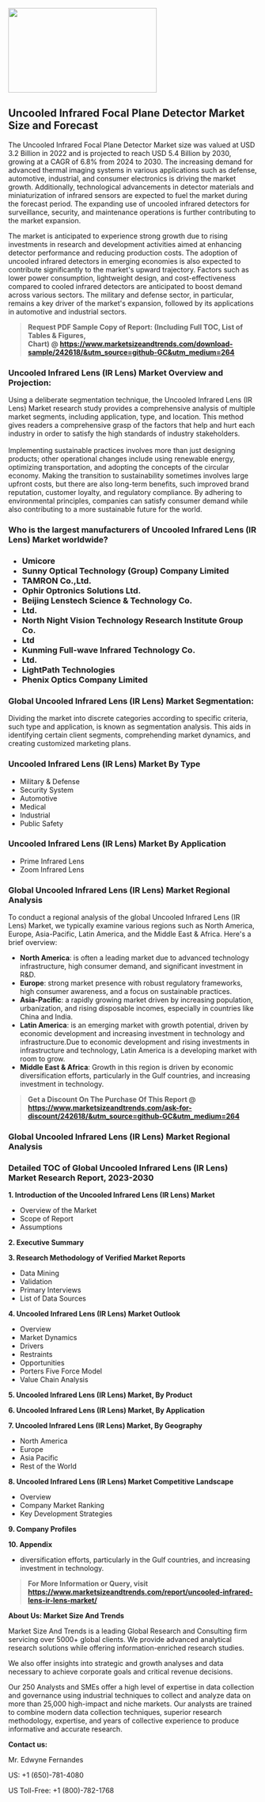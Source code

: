 <p><img class="alignnone size-medium wp-image-20088" src="https://ffe5etoiles.com/wp-content/uploads/2024/12/MST1-300x171.png" alt="" width="300" height="171" /></p><h2>Uncooled Infrared Focal Plane Detector Market Size and Forecast</h2><p>The Uncooled Infrared Focal Plane Detector Market size was valued at USD 3.2 Billion in 2022 and is projected to reach USD 5.4 Billion by 2030, growing at a CAGR of 6.8% from 2024 to 2030. The increasing demand for advanced thermal imaging systems in various applications such as defense, automotive, industrial, and consumer electronics is driving the market growth. Additionally, technological advancements in detector materials and miniaturization of infrared sensors are expected to fuel the market during the forecast period. The expanding use of uncooled infrared detectors for surveillance, security, and maintenance operations is further contributing to the market expansion.</p><p>The market is anticipated to experience strong growth due to rising investments in research and development activities aimed at enhancing detector performance and reducing production costs. The adoption of uncooled infrared detectors in emerging economies is also expected to contribute significantly to the market's upward trajectory. Factors such as lower power consumption, lightweight design, and cost-effectiveness compared to cooled infrared detectors are anticipated to boost demand across various sectors. The military and defense sector, in particular, remains a key driver of the market's expansion, followed by its applications in automotive and industrial sectors.</p></p><blockquote id="" class=""><strong>Request PDF Sample Copy of Report: (Including Full TOC, List of Tables &amp; Figures, Chart)&nbsp;@&nbsp;<strong><a href="https://www.marketsizeandtrends.com/download-sample/242618/&utm_source=github-GC&utm_medium=264" target="_blank">https://www.marketsizeandtrends.com/download-sample/242618/&utm_source=github-GC&utm_medium=264</a></strong></strong></blockquote><h3 id="" class="">Uncooled Infrared Lens (IR Lens) Market&nbsp;Overview and Projection:</h3><p id="" class="">Using a deliberate segmentation technique, the Uncooled Infrared Lens (IR Lens) Market research study provides a comprehensive analysis of multiple market segments, including application, type, and location. This method gives readers a comprehensive grasp of the factors that help and hurt each industry in order to satisfy the high standards of industry stakeholders. <br /> <br />Implementing sustainable practices involves more than just designing products; other operational changes include using renewable energy, optimizing transportation, and adopting the concepts of the circular economy. Making the transition to sustainability sometimes involves large upfront costs, but there are also long-term benefits, such improved brand reputation, customer loyalty, and regulatory compliance. By adhering to environmental principles, companies can satisfy consumer demand while also contributing to a more sustainable future for the world.</p><h3 id="" class="">Who is the largest manufacturers of&nbsp;Uncooled Infrared Lens (IR Lens) Market worldwide?</h3><h3 class=""><p><ul><li>Umicore </li><li> Sunny Optical Technology (Group) Company Limited </li><li> TAMRON Co.,Ltd. </li><li> Ophir Optronics Solutions Ltd. </li><li> Beijing Lenstech Science & Technology Co. </li><li> Ltd. </li><li> North Night Vision Technology Research Institute Group Co. </li><li> Ltd </li><li> Kunming Full-wave Infrared Technology Co. </li><li> Ltd. </li><li> LightPath Technologies </li><li> Phenix Optics Company Limited</li></ul></p></h3><h3 id="" class="">Global&nbsp;Uncooled Infrared Lens (IR Lens) Market Segmentation:</h3><p id="" class="">Dividing the market into discrete categories according to specific criteria, such type and application, is known as segmentation analysis. This aids in identifying certain client segments, comprehending market dynamics, and creating customized marketing plans.</p><h3 id="" class="">Uncooled Infrared Lens (IR Lens) Market&nbsp;By Type</h3><p><p><ul><li>Military & Defense</li><li> Security System</li><li> Automotive</li><li> Medical</li><li> Industrial</li><li> Public Safety</p></li></ul></p></p><h3 id="" class="">Uncooled Infrared Lens (IR Lens) Market&nbsp;By Application</h3><p class=""><p><ul><li>Prime Infrared Lens</li><li> Zoom Infrared Lens</li></ul></p></p><h3 id="" class="">Global Uncooled Infrared Lens (IR Lens) Market Regional Analysis</h3><p id="" class="">To conduct a regional analysis of the global Uncooled Infrared Lens (IR Lens) Market, we typically examine various regions such as North America, Europe, Asia-Pacific, Latin America, and the Middle East &amp; Africa. Here's a brief overview:</p><ul><li><strong>North America</strong>: is often a leading market due to advanced technology infrastructure, high consumer demand, and significant investment in R&amp;D.</li><li><strong>Europe</strong>: strong market presence with robust regulatory frameworks, high consumer awareness, and a focus on sustainable practices.</li><li><strong>Asia-Pacific</strong>: a rapidly growing market driven by increasing population, urbanization, and rising disposable incomes, especially in countries like China and India.</li><li><strong>Latin America</strong>: is an emerging market with growth potential, driven by economic development and increasing investment in technology and infrastructure.Due to economic development and rising investments in infrastructure and technology, Latin America is a developing market with room to grow.</li><li><strong>Middle East &amp; Africa</strong>: Growth in this region is driven by economic diversification efforts, particularly in the Gulf countries, and increasing investment in technology.</li></ul><blockquote id="" class=""><strong>Get a Discount On The Purchase Of This Report @ <strong><a href="https://www.marketsizeandtrends.com/ask-for-discount/242618/&utm_source=github-GC&utm_medium=264" target="_blank">https://www.marketsizeandtrends.com/ask-for-discount/242618/&utm_source=github-GC&utm_medium=264</a></strong></strong></blockquote><h3 id="" class="">Global Uncooled Infrared Lens (IR Lens) Market Regional Analysis</h3><h3 id="" class="">Detailed TOC of Global Uncooled Infrared Lens (IR Lens) Market Research Report, 2023-2030</h3><p id="" class=""><strong>1. Introduction of the Uncooled Infrared Lens (IR Lens) Market</strong></p><ul><li>Overview of the Market</li><li>Scope of Report</li><li>Assumptions</li></ul><p id="" class=""><strong>2. Executive Summary</strong></p><p id="" class=""><strong>3. Research Methodology of Verified Market Reports</strong></p><ul><li>Data Mining</li><li>Validation</li><li>Primary Interviews</li><li>List of Data Sources</li></ul><p id="" class=""><strong>4. Uncooled Infrared Lens (IR Lens) Market Outlook</strong></p><ul><li>Overview</li><li>Market Dynamics</li><li>Drivers</li><li>Restraints</li><li>Opportunities</li><li>Porters Five Force Model</li><li>Value Chain Analysis</li></ul><p id="" class=""><strong>5. Uncooled Infrared Lens (IR Lens) Market, By Product</strong></p><p id="" class=""><strong>6. Uncooled Infrared Lens (IR Lens) Market, By Application</strong></p><p id="" class=""><strong>7. Uncooled Infrared Lens (IR Lens) Market, By Geography</strong></p><ul><li>North America</li><li>Europe</li><li>Asia Pacific</li><li>Rest of the World</li></ul><p id="" class=""><strong>8. Uncooled Infrared Lens (IR Lens) Market Competitive Landscape</strong></p><ul><li>Overview</li><li>Company Market Ranking</li><li>Key Development Strategies</li></ul><p id="" class=""><strong>9. Company Profiles</strong></p><p id="" class=""><strong>10. Appendix</strong></p><ul><li>diversification efforts, particularly in the Gulf countries, and increasing investment in technology.</li></ul><blockquote id="" class=""><strong>For More Information or Query, visit <strong><strong><a href="https://www.marketsizeandtrends.com/report/uncooled-infrared-lens-ir-lens-market/" target="_blank">https://www.marketsizeandtrends.com/report/uncooled-infrared-lens-ir-lens-market/</a></strong></strong></strong></blockquote><p id="" class=""><strong>About Us: Market Size And Trends</strong></p><p id="" class="">Market Size And Trends is a leading Global Research and Consulting firm servicing over 5000+ global clients. We provide advanced analytical research solutions while offering information-enriched research studies.</p><p id="" class="">We also offer insights into strategic and growth analyses and data necessary to achieve corporate goals and critical revenue decisions.</p><p id="" class="">Our 250 Analysts and SMEs offer a high level of expertise in data collection and governance using industrial techniques to collect and analyze data on more than 25,000 high-impact and niche markets. Our analysts are trained to combine modern data collection techniques, superior research methodology, expertise, and years of collective experience to produce informative and accurate research.</p><p id="" class=""><strong>Contact us:</strong></p><p id="" class="">Mr. Edwyne Fernandes</p><p id="" class="">US: +1 (650)-781-4080</p><p id="" class="">US Toll-Free: +1 (800)-782-1768</p>
